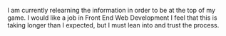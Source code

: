 I am currently relearning the information in order to be at the top of my game. 
I would like a job in Front End Web Development 
I feel that this is taking longer than I expected, but I must lean into and trust the process. 
